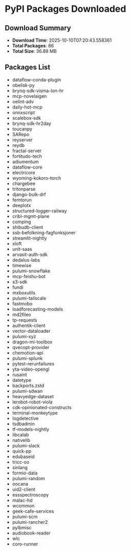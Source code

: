 # PyPI Packages Downloaded

## Download Summary
- **Download Time**: 2025-10-10T07:20:43.558361
- **Total Packages**: 86
- **Total Size**: 36.89 MB

## Packages List
- dataflow-conda-plugin
- obelisk-py
- brynq-sdk-visma-lon-hr
- mcp-novelaigen
- oelint-adv
- daily-hot-mcp
- onnxscript
- scalebox-sdk
- brynq-sdk-hr2day
- toucanpy
- SARepo
- reyserver
- reydb
- fractal-server
- fortitudo-tech
- adiumentum
- dataflow-core
- electricore
- wyoming-kokoro-torch
- chargebee
- tritonparse
- django-bulk-drf
- femtorun
- deeplotx
- structured-logger-railway
- cribl-mgmt-plane
- comping
- shibudb-client
- ssb-befolkning-fagfunksjoner
- streamlit-nightly
- xloft
- unit-saas
- arvasit-auth-sdk
- dedalus-labs
- timewise
- pulumi-snowflake
- mcp-feishu-bot
- s3-sdk
- fundi
- mxboxutils
- pulumi-tailscale
- fastmobo
- loadforecasting-models
- md2fileo
- tp-requests
- authentik-client
- vector-dataloader
- pulumi-xyz
- dragon-ml-toolbox
- qvecopt-provider
- chemotion-api
- pulumi-splunk
- pytest-rerunfailures
- yta-video-opengl
- rusaint
- datetype
- backports.zstd
- pulumi-sdwan
- heavyedge-dataset
- lerobot-robot-viola
- cdk-opinionated-constructs
- terminal-monkeytype
- logdetective
- tsdbadmin
- tf-models-nightly
- libcalab
- nativelib
- pulumi-slack
- quick-pp
- edubaseid
- tricc-oo
- sinlang
- formio-data
- pulumi-random
- oocana
- uid2-client
- essspectroscopy
- malac-hd
- wcommon
- geek-cafe-services
- pulumi-scm
- pulumi-rancher2
- pylbmisc
- audiobook-reader
- wlc
- coro-runner
